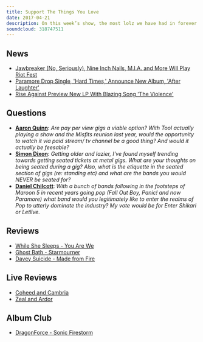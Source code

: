 ```yaml
---
title: Support The Things You Love
date: 2017-04-21
description: On this week’s show, the most lolz we have had in forever as we review the new songs from Paramore and Rise Against, the new albums from While She Sleeps, Ghost Bath and Davey Suicide, there’s discussing about PPV gigs, seating at shows, rock bands going pop and there’s an Album Club on Dragonforce’s Sonic Firestorm.
soundcloud: 318747511
---
```


## News

- [Jawbreaker (No, Seriously), Nine Inch Nails, M.I.A. and More Will Play Riot Fest](https://noisey.vice.com/en_uk/article/riot-fest-2017-lineup-jawbreaker-nine-inch-nails-more)
- [Paramore Drop Single, 'Hard Times,' Announce New Album, 'After Laughter'](http://www.billboard.com/articles/columns/rock/7767572/paramore-new-album-after-laughter-single-hard-times)
- [Rise Against Preview New LP With Blazing Song 'The Violence'](http://www.rollingstone.com/music/news/rise-against-preview-new-lp-with-blazing-song-the-violence-w477899)


## Questions

- **[Aaron Quinn](https://www.facebook.com/thatsnotmetalpodcast/photos/a.1814755825417620.1073741828.1814737015419501/2091161454443721/?type=3&comment_id=2091168054443061&comment_tracking=%7B%22tn%22%3A%22R9%22%7D)**: *Are pay per view gigs a viable option? With Tool actually playing a show and the Misfits reunion last year, would the opportunity to watch it via paid stream/ tv channel be a good thing? And would it actually be feesable?*
- **[Simon Dixon](https://www.facebook.com/thatsnotmetalpodcast/photos/a.1814755825417620.1073741828.1814737015419501/2091161454443721/?type=3&comment_id=2091268184433048&comment_tracking=%7B%22tn%22%3A%22R4%22%7D)**: *Getting older and lazier, I've found myself trending towards getting seated tickets at metal gigs. What are your thoughts on being seated during a gig? Also, what is the etiquette in the seated section of gigs (re: standing etc) and what are the bands you would NEVER be seated for?*
- **[Daniel Chilcott](https://www.facebook.com/thatsnotmetalpodcast/photos/a.1814755825417620.1073741828.1814737015419501/2091161454443721/?type=3&comment_id=2091183997774800&comment_tracking=%7B%22tn%22%3A%22R9%22%7D)**: *With a bunch of bands following in the footsteps of Maroon 5 in recent years going pop (Fall Out Boy, Panic! and now Paramore) what band would you legitimately like to enter the realms of Pop to utterly dominate the industry? My vote would be for Enter Shikari or Letlive.*


## Reviews

- [While She Sleeps - You Are We](https://itunes.apple.com/gb/album/you-are-we/id1203717688)
- [Ghost Bath - Starmourner](https://itunes.apple.com/gb/album/starmourner/id1205710319)
- [Davey Suicide - Made from Fire](https://itunes.apple.com/gb/album/made-from-fire/id1194079512)


## Live Reviews

- [Coheed and Cambria](https://www.songkick.com/concerts/29103734-coheed-and-cambria-at-hollywood-palladium)
- [Zeal and Ardor](https://www.songkick.com/concerts/28296649-zeal-and-ardor-at-underworld)


## Album Club

- [DragonForce - Sonic Firestorm](https://itunes.apple.com/gb/album/sonic-firestorm/id294186178)
